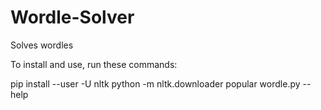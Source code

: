 # Wordle-Solver
Solves wordles


To install and use, run these commands:

pip install --user -U nltk
python -m nltk.downloader popular
wordle.py --help
